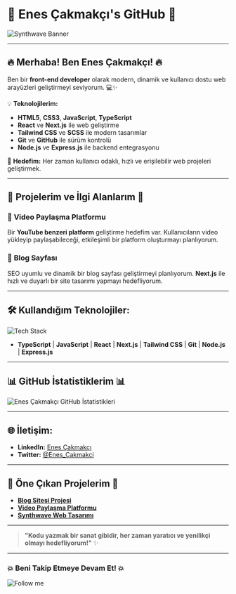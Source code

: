 # 🚀 **Enes Çakmakçı's GitHub** 🚀

![Synthwave Banner](https://media.giphy.com/media/Wm7ZywpO72f5nq0g4E/giphy.gif)

---

## 🔥 **Merhaba! Ben Enes Çakmakçı!** 🔥

Ben bir **front-end developer** olarak modern, dinamik ve kullanıcı dostu web arayüzleri geliştirmeyi seviyorum. 💻✨

💡 **Teknolojilerim:**
- **HTML5**, **CSS3**, **JavaScript**, **TypeScript**
- **React** ve **Next.js** ile web geliştirme
- **Tailwind CSS** ve **SCSS** ile modern tasarımlar
- **Git** ve **GitHub** ile sürüm kontrolü
- **Node.js** ve **Express.js** ile backend entegrasyonu

🌱 **Hedefim:** Her zaman kullanıcı odaklı, hızlı ve erişilebilir web projeleri geliştirmek.

---

## 🌟 **Projelerim ve İlgi Alanlarım** 🌟

### 🎥 **Video Paylaşma Platformu**  
Bir **YouTube benzeri platform** geliştirme hedefim var. Kullanıcıların video yükleyip paylaşabileceği, etkileşimli bir platform oluşturmayı planlıyorum.

### 💬 **Blog Sayfası**  
SEO uyumlu ve dinamik bir blog sayfası geliştirmeyi planlıyorum. **Next.js** ile hızlı ve duyarlı bir site tasarımı yapmayı hedefliyorum.

---

## 🛠️ **Kullandığım Teknolojiler:**

![Tech Stack](https://skillicons.dev/icons?i=ts,js,react,nextjs,css,tailwind,git)

- **TypeScript** | **JavaScript** | **React** | **Next.js** | **Tailwind CSS** | **Git** | **Node.js** | **Express.js**

---

## 📊 **GitHub İstatistiklerim** 📊

![Enes Çakmakçı GitHub İstatistikleri](https://github-readme-stats.vercel.app/api?username=enescakmakci&show_icons=true&count_private=true&hide=prs&theme=radical)

---

## 🌐 **İletişim:**

- **LinkedIn:** [Enes Çakmakçı](https://www.linkedin.com/in/enescakmakci)
- **Twitter:** [@Enes_Cakmakci](https://twitter.com/Enes_Cakmakci)

---

## 🔗 **Öne Çıkan Projelerim** 🔗

- [**Blog Sitesi Projesi**](https://github.com/enescakmakci/blog-site)
- [**Video Paylaşma Platformu**](https://github.com/enescakmakci/video-platform)
- [**Synthwave Web Tasarımı**](https://github.com/enescakmakci/synthwave-web)

---

> **"Kodu yazmak bir sanat gibidir, her zaman yaratıcı ve yenilikçi olmayı hedefliyorum!"** ✨

---

### 💥 **Beni Takip Etmeye Devam Et!** 💥

![Follow me](https://img.shields.io/github/followers/enescakmakci?style=social)
